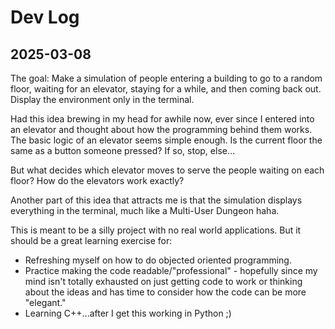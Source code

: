 # Dev Log

## 2025-03-08

The goal: Make a simulation of people entering a building to go to a random floor, waiting for an elevator, staying for a while, and then coming back out. Display the environment only in the terminal. 

Had this idea brewing in my head for awhile now, ever since I entered into an elevator and thought about how the programming behind them works. The basic logic of an elevator seems simple enough. Is the current floor the same as a button someone pressed? If so, stop, else...

But what decides which elevator moves to serve the people waiting on each floor? How do the elevators work exactly?

Another part of this idea that attracts me is that the simulation displays everything in the terminal, much like a Multi-User Dungeon haha.

This is meant to be a silly project with no real world applications. But it should be a great learning exercise for:

 - Refreshing myself on how to do objected oriented programming.
 - Practice making the code readable/"professional" - hopefully since my mind isn't totally exhausted on just getting code to work or thinking about the ideas and has time to consider how the code can be more "elegant."
 - Learning C++...after I get this working in Python ;)

